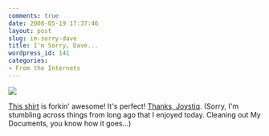 ```yaml
---
comments: true
date: 2008-05-19 17:37:46
layout: post
slug: im-sorry-dave
title: I'm Sorry, Dave...
wordpress_id: 141
categories:
- From the Internets
---
```





![](http://sasheldon.files.wordpress.com/2008/05/hal.jpg)[](http://byfiles.storage.live.com/y1poWzJgWbUw19hiuvcEA4q9z7ENgBGrgd7Lv4w-bPyjq6-ZTkYV9Sk-FMTAsIVxxkfYjXJnxsoAIA)




[This shirt](http://www.splitreason.com/productdetail.php?id=468) is forkin' awesome! It's perfect! [Thanks, Joystiq](http://www.joystiq.com/2007/09/12/the-rrod-t-shirt/). (Sorry, I'm stumbling across things from long ago that I enjoyed today. Cleaning out My Documents, you know how it goes...)



